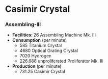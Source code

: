 # Casimir Crystal

### Assembling-III

- **Facilities**: 26 Assembling Machine Mk. III
- **Consumption** (per minute)
	- 585 Titanium Crystal
	- 4680 Optical Grating Crystal
	- 7020 Hydrogen
	- 226.688 unproliferated Proliferator Mk. III
- **Production** (per minute)
	- 731.25 Casimir Crystal